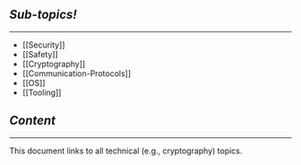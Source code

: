 ## *Sub-topics!*
---
* [[Security]]
* [[Safety]]
* [[Cryptography]]
* [[Communication-Protocols]]
* [[OS]]
* [[Tooling]]
## *Content*
---
This document links to all technical (e.g., cryptography) topics.
